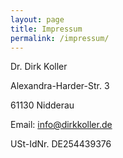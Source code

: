 ```yaml
---
layout: page
title: Impressum
permalink: /impressum/
---
```


Dr. Dirk Koller

Alexandra-Harder-Str. 3

61130 Nidderau

Email: info@dirkkoller.de

USt-IdNr. DE254439376